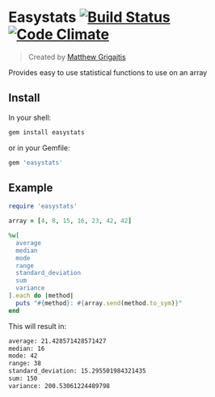 # Easystats [![Build Status](https://secure.travis-ci.org/mgrigajtis/easystats.png)](https://secure.travis-ci.org/mgrigajtis/easystats) [![Code Climate](https://codeclimate.com/badge.png)](https://codeclimate.com/github/mgrigajtis/easystats) 

> Created by [Matthew Grigajtis](http://www.matthewgrigajtis.com)

Provides easy to use statistical functions to use on an array 

## Install

In your shell:

```sh
gem install easystats
```

or in your Gemfile:

```rb
gem 'easystats'
```

## Example

```rb
require 'easystats'

array = [4, 8, 15, 16, 23, 42, 42]

%w[
  average
  median
  mode
  range
  standard_deviation
  sum
  variance
].each do |method|
  puts "#{method}: #{array.send(method.to_sym)}"
end
```

This will result in:

```sh
average: 21.428571428571427
median: 16
mode: 42
range: 38
standard_deviation: 15.295501984321435
sum: 150
variance: 200.53061224489798
```
